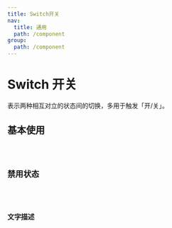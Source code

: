 ```yaml
---
title: Switch开关
nav:
  title: 通用
  path: /component
group:
  path: /component
---
```


# Switch 开关

表示两种相互对立的状态间的切换，多用于触发「开/关」。



## 基本使用

<code src="./demo/index1.tsx" />

## 禁用状态
<code src="./demo/index2.tsx" />

## 文字描述
<code src="./demo/index3.tsx" />





<API></API>

